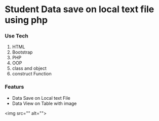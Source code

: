 # Student Data save on local text file using php

### Use Tech
1. HTML
2. Bootstrap
3. PHP
4. OOP
5. class and object
6. construct Function

   

### Featurs
- Data Save on Local text File
- Data View on Table with image

<img src="<img src="" alt="">" alt="">

